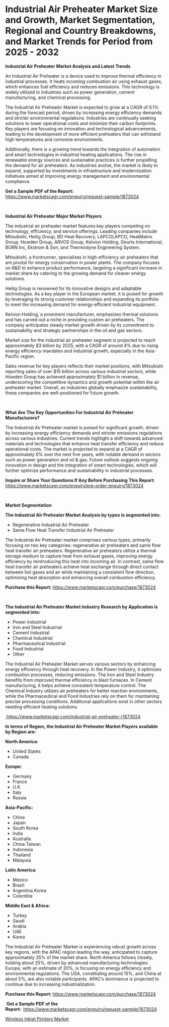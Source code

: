 <p><h1>Industrial Air Preheater Market Size and Growth, Market Segmentation, Regional and Country Breakdowns, and Market Trends for Period from 2025 -  2032</h1></p><p><strong>Industrial Air Preheater Market Analysis and Latest Trends</strong></p>
<p><p>An Industrial Air Preheater is a device used to improve thermal efficiency in industrial processes. It heats incoming combustion air using exhaust gases, which enhances fuel efficiency and reduces emissions. This technology is widely utilized in industries such as power generation, cement manufacturing, and chemical processing.</p><p>The Industrial Air Preheater Market is expected to grow at a CAGR of 6.1% during the forecast period, driven by increasing energy efficiency demands and stricter environmental regulations. Industries are continually seeking solutions to lower operational costs and minimize their carbon footprints. Key players are focusing on innovation and technological advancements, leading to the development of more efficient preheaters that can withstand high temperatures and corrosive environments.</p><p>Additionally, there is a growing trend towards the integration of automation and smart technologies in industrial heating applications. The rise in renewable energy sources and sustainable practices is further propelling the demand for air preheaters. As industries evolve, the market is likely to expand, supported by investments in infrastructure and modernization initiatives aimed at improving energy management and environmental compliance.</p></p>
<p><strong>Get a Sample PDF of the Report:&nbsp;</strong> <a href="https://www.marketscagr.com/enquiry/request-sample/1873024?utm_campaign=2792&utm_medium=2&utm_source=Github&utm_content=ia&utm_term=08042025&utm_id=industrial-air-preheater">https://www.marketscagr.com/enquiry/request-sample/1873024</a></p>
<p>&nbsp;</p>
<p><strong>Industrial Air Preheater Major Market Players</strong></p>
<p><p>The industrial air preheater market features key players competing on technology, efficiency, and service offerings. Leading companies include Mitsubishi, Heilig Group, BD Heat Recovery, LAPCOLAPCO, HeatMatrix Group, Howden Group, ARVOS Group, Kelvion Holding, Geurts International, BORN Inc, Ekstrom & Son, and Thermodyne Engineering System.</p><p>Mitsubishi, a frontrunner, specializes in high-efficiency air preheaters that are pivotal for energy conservation in power plants. The company focuses on R&D to enhance product performance, targeting a significant increase in market share by catering to the growing demand for cleaner energy solutions.</p><p>Heilig Group is renowned for its innovative designs and adaptable technologies. As a key player in the European market, it is poised for growth by leveraging its strong customer relationships and expanding its portfolio to meet the increasing demand for energy-efficient industrial equipment.</p><p>Kelvion Holding, a prominent manufacturer, emphasizes thermal solutions and has carved out a niche in providing custom air preheaters. The company anticipates steady market growth driven by its commitment to sustainability and strategic partnerships in the oil and gas sectors.</p><p>Market size for the industrial air preheater segment is projected to reach approximately $3 billion by 2025, with a CAGR of around 4% due to rising energy efficiency mandates and industrial growth, especially in the Asia-Pacific region.</p><p>Sales revenue for key players reflects their market positions, with Mitsubishi reporting sales of over $15 billion across various industrial sectors, while Howden Group has achieved approximately $1 billion in revenue, underscoring the competitive dynamics and growth potential within the air preheater market. Overall, as industries globally emphasize sustainability, these companies are well-positioned for future growth.</p></p>
<p>&nbsp;</p>
<p><strong>What Are The Key Opportunities For Industrial Air Preheater Manufacturers?</strong></p>
<p><p>The Industrial Air Preheater market is poised for significant growth, driven by increasing energy efficiency demands and stricter emissions regulations across various industries. Current trends highlight a shift towards advanced materials and technologies that enhance heat transfer efficiency and reduce operational costs. The market is projected to expand at a CAGR of approximately 6% over the next five years, with notable demand in sectors such as power generation and oil & gas. Future outlook suggests ongoing innovation in design and the integration of smart technologies, which will further optimize performance and sustainability in industrial processes.</p></p>
<p><strong>Inquire or Share Your Questions If Any Before Purchasing This Report:</strong> <a href="https://www.marketscagr.com/enquiry/pre-order-enquiry/1873024?utm_campaign=2792&utm_medium=2&utm_source=Github&utm_content=ia&utm_term=08042025&utm_id=industrial-air-preheater">https://www.marketscagr.com/enquiry/pre-order-enquiry/1873024</a></p>
<p>&nbsp;</p>
<p><strong>Market Segmentation</strong></p>
<p><strong>The Industrial Air Preheater Market Analysis by types is segmented into:</strong></p>
<p><ul><li>Regenerative Industrial Air Preheater</li><li>Same Flow Heat Transfer Industrial Air Preheater</li></ul></p>
<p><p>The Industrial Air Preheater market comprises various types, primarily focusing on two key categories: regenerative air preheaters and same flow heat transfer air preheaters. Regenerative air preheaters utilize a thermal storage medium to capture heat from exhaust gases, improving energy efficiency by reintroducing this heat into incoming air. In contrast, same flow heat transfer air preheaters achieve heat exchange through direct contact between hot gases and air while maintaining a consistent flow direction, optimizing heat absorption and enhancing overall combustion efficiency.</p></p>
<p><strong>Purchase this Report:&nbsp;</strong><a href="https://www.marketscagr.com/purchase/1873024?utm_campaign=2792&utm_medium=2&utm_source=Github&utm_content=ia&utm_term=08042025&utm_id=industrial-air-preheater">https://www.marketscagr.com/purchase/1873024</a></p>
<p>&nbsp;</p>
<p><strong>The Industrial Air Preheater Market Industry Research by Application is segmented into:</strong></p>
<p><ul><li>Power Industrial</li><li>Iron and Steel Industrial</li><li>Cement Industrial</li><li>Chemical Industrial</li><li>Pharmaceutical Industrial</li><li>Food Industrial</li><li>Other</li></ul></p>
<p><p>The Industrial Air Preheater Market serves various sectors by enhancing energy efficiency through heat recovery. In the Power Industry, it optimizes combustion processes, reducing emissions. The Iron and Steel Industry benefits from improved thermal efficiency in blast furnaces. In Cement manufacturing, it helps achieve consistent temperature control. The Chemical Industry utilizes air preheaters for better reaction environments, while the Pharmaceutical and Food Industries rely on them for maintaining precise processing conditions. Additional applications exist in other sectors needing efficient heating solutions.</p></p>
<p><a href="https://www.marketscagr.com/industrial-air-preheater-r1873024?utm_campaign=2792&utm_medium=2&utm_source=Github&utm_content=ia&utm_term=08042025&utm_id=industrial-air-preheater">&nbsp;https://www.marketscagr.com/industrial-air-preheater-r1873024</a></p>
<p><strong>In terms of Region, the Industrial Air Preheater Market Players available by Region are:</strong></p>
<p>
    <p> <strong> North America: </strong>
        <ul>
            <li>United States</li>
            <li>Canada</li>
        </ul>
        </p> 
    <p> <strong> Europe: </strong>
        <ul>
            <li>Germany</li>
            <li>France</li>
            <li>U.K.</li>
            <li>Italy</li>
            <li>Russia</li>
        </ul>
        </p> 
    <p> <strong> Asia-Pacific: </strong>
        <ul>
            <li>China</li>
            <li>Japan</li>
            <li>South Korea</li>
            <li>India</li>
            <li>Australia</li>
            <li>China Taiwan</li>
            <li>Indonesia</li>
            <li>Thailand</li>
            <li>Malaysia</li>
        </ul>
        </p> 
    <p> <strong> Latin America: </strong>
        <ul>
            <li>Mexico</li>
            <li>Brazil</li>
            <li>Argentina Korea</li>
            <li>Colombia</li>
        </ul>
        </p> 
    <p> <strong> Middle East & Africa: </strong>
        <ul>
            <li>Turkey</li>
            <li>Saudi</li>
            <li>Arabia</li>
            <li>UAE</li>
            <li>Korea</li>
        </ul>
    </p>
    </p>
<p><p>The Industrial Air Preheater Market is experiencing robust growth across key regions, with the APAC region leading the way, anticipated to capture approximately 35% of the market share. North America follows closely, holding about 25%, driven by advanced manufacturing technologies. Europe, with an estimate of 20%, is focusing on energy efficiency and environmental regulations. The USA, constituting around 15%, and China at about 5%, are also notable participants. APAC’s dominance is projected to continue due to increasing industrialization.</p></p>
<p><strong>Purchase this Report: </strong><a href="https://www.marketscagr.com/purchase/1873024?utm_campaign=2792&utm_medium=2&utm_source=Github&utm_content=ia&utm_term=08042025&utm_id=industrial-air-preheater">https://www.marketscagr.com/purchase/1873024</a></p>
<p>&nbsp;<strong>Get a Sample PDF of the Report:&nbsp;&nbsp;</strong><a href="https://www.marketscagr.com/enquiry/request-sample/1873024?utm_campaign=2792&utm_medium=2&utm_source=Github&utm_content=ia&utm_term=08042025&utm_id=industrial-air-preheater">https://www.marketscagr.com/enquiry/request-sample/1873024</a></p>
<p><strong></strong></p>
<p><p><a href="https://github.com/organophelia8282/Market-Research-Report-List-1/blob/main/wireless-inkjet-printers-market.md?utm_campaign=2792&utm_medium=2&utm_source=Github&utm_content=ia&utm_term=08042025&utm_id=industrial-air-preheater">Wireless Inkjet Printers Market</a></p></p>